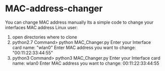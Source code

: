 # MAC-address-changer
You can change MAC address manually
Its a simple code to change your interfaces MAC address
Linux user:
1. open directories where to clone
2. python2.7
      Command> python MAC_Changer.py <ENTER>
               Enter your Interface card name: "wlan0"
               Enter MAC address you want to change: "00:11:22:33:44:55"
 3. python3
      Command> python3 MAC_Changer.py <ENTER>
               Enter your Interface card name: wlan0
               Enter MAC address you want to change: 00:11:22:33:44:55
